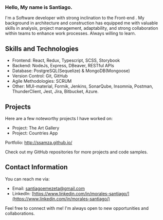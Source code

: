 ### Hello, My name is Santiago.

I'm a Software developer with strong inclination to the Front-end . My background in architecture and construction has equipped me with valuable skills in analysis, project management, adaptability, and strong collaboration within teams to enhance work processes. Always willing to learn.

## Skills and Technologies
- Frontend: React, Redux, Typescript, SCSS, Storybook
- Backend: NodeJs, Express, DBeaver, RESTful APIs
- Database: PostgreSQL(Sequelize) & MongoDB(Mongoose)
- Version Control: Git, GitHub
- Agile Methodologies: SCRUM
- Other: MUI-material, Formik, Jenkins, SonarQube, Insomnia, Postman, ThunderClient, Jest, Jira, Bitbucket, Azure.

## Projects
Here are a few noteworthy projects I have worked on:
- Project: The Art Gallery
- Project: Countries App

Portfolio: http://ssamza.github.io/

Check out my GitHub repositories for more projects and code samples.

## Contact Information
You can reach me via:
- Email: santiagoemezeta@gmail.com
- LinkedIn: [https://www.linkedin.com/in/morales-santiago/](https://www.linkedin.com/in/morales-santiago/)

Feel free to connect with me! I'm always open to new opportunities and collaborations.


<!--
**Ssamza/Ssamza** is a ✨ _special_ ✨ repository because its `README.md` (this file) appears on your GitHub profile.

Here are some ideas to get you started:

- 🔭 I’m currently working on ...
- 🌱 I’m currently learning ...
- 👯 I’m looking to collaborate on ...
- 🤔 I’m looking for help with ...
- 💬 Ask me about ...
- 📫 How to reach me: ...
- 😄 Pronouns: ...
- ⚡ Fun fact: ...
-->
